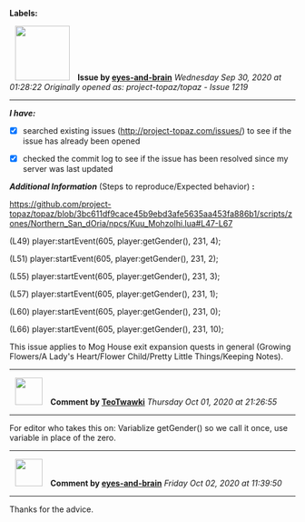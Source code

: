 **Labels:**



<a href="https://github.com/eyes-and-brain"><img src="https://avatars0.githubusercontent.com/u/71148313?v=4" width="96" height="96" hspace="10"></img></a> **Issue by [eyes-and-brain](https://github.com/eyes-and-brain)**
_Wednesday Sep 30, 2020 at 01:28:22_
_Originally opened as: project-topaz/topaz - Issue 1219_

----

<!-- place 'x' mark between square [] brackets to checkmark box -->
**_I have:_**

- [x] searched existing issues (http://project-topaz.com/issues/) to see if the issue has already been opened
- [x] checked the commit log to see if the issue has been resolved since my server was last updated

**_Additional Information_** (Steps to reproduce/Expected behavior) **:** 

https://github.com/project-topaz/topaz/blob/3bc611df9cace45b9ebd3afe5635aa453fa886b1/scripts/zones/Northern_San_dOria/npcs/Kuu_Mohzolhi.lua#L47-L67

(L49) player:startEvent(605, player:getGender(), 231, 4);
(L51) player:startEvent(605, player:getGender(), 231, 2);
(L55) player:startEvent(605, player:getGender(), 231, 3);
(L57) player:startEvent(605, player:getGender(), 231, 1);
(L60) player:startEvent(605, player:getGender(), 231, 0);
(L66) player:startEvent(605, player:getGender(), 231, 10);

This issue applies to Mog House exit expansion quests in general (Growing Flowers/A Lady's Heart/Flower Child/Pretty Little Things/Keeping Notes).




----
<a href="https://github.com/TeoTwawki"><img src="https://avatars0.githubusercontent.com/u/6871475?v=4" width="48" height="48" hspace="10"></img></a> **Comment by [TeoTwawki](https://github.com/TeoTwawki)**
_Thursday Oct 01, 2020 at 21:26:55_

----

For editor who takes this on: Variablize getGender() so we call it once, use variable in place of the zero.


----
<a href="https://github.com/eyes-and-brain"><img src="https://avatars0.githubusercontent.com/u/71148313?v=4" width="48" height="48" hspace="10"></img></a> **Comment by [eyes-and-brain](https://github.com/eyes-and-brain)**
_Friday Oct 02, 2020 at 11:39:50_

----

Thanks for the advice.
